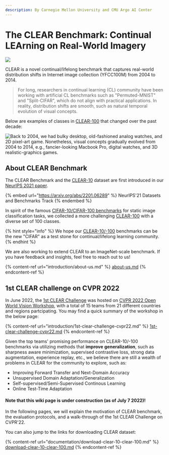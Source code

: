 ```yaml
---
description: By Carnegie Mellon University and CMU Argo AI Center
---
```


# The CLEAR Benchmark: Continual LEArning on Real-World Imagery



![](.gitbook/assets/banner\_white.png)

CLEAR is a novel continual/lifelong benchmark that captures real-world distribution shifts in Internet image collection (YFCC100M) from 2004 to 2014.&#x20;

> For long, researchers in continual learning (CL) community have been working with artificial CL benchmarks such as "Permuted-MNIST" and "Split-CIFAR", which do not align with practical applications. In reality, distribution shifts are smooth, such as natural temporal evolution of visual concepts.&#x20;

Below are examples of classes in [CLEAR-100](documentation/download-clear-10-clear-100.md) that changed over the past decade:

![Back to 2004, we had bulky desktop, old-fashioned analog watches, and 2D pixel-art game.
Nonetheless, visual concepts gradually evolved from 2004 to 2014, e.g., fancier-looking Macbook Pro, digital watches, and 3D realistic-graphics games.](.gitbook/assets/examples.png)

## About CLEAR Benchmark

The CLEAR Benchmark and the [CLEAR-10](documentation/download-clear-10-clear-100.md#clear-10-s3-download-links) dataset are first introduced in our [NeurIPS 2021 paper](https://arxiv.org/abs/2201.06289).&#x20;

{% embed url="https://arxiv.org/abs/2201.06289" %}
NeurIPS'21 Datasets and Benchmarks Track
{% endembed %}

In spirit of the famous [CIFAR-10/CIFAR-100 benchmarks](https://www.cs.toronto.edu/\~kriz/cifar.html) for static image classification tasks, we collected a more challenging [CLEAR-100](documentation/download-clear-10-clear-100.md#clear-100-s3-download-links) with a diverse set of 100 classes.

{% hint style="info" %}
We hope our [CLEAR-10/-100](documentation/download-clear-10-clear-100.md) benchmarks can be the new "CIFAR" as a test stone for continual/lifelong learning community.
{% endhint %}

We are also working to extend CLEAR to an ImageNet-scale benchmark. If you have feedback and insights, feel free to reach out to us!

{% content-ref url="introduction/about-us.md" %}
[about-us.md](introduction/about-us.md)
{% endcontent-ref %}



## 1st CLEAR challenge on CVPR 2022

In June 2022, the [1st CLEAR Challenge](https://www.aicrowd.com/challenges/cvpr-2022-clear-challenge) was hosted on [CVPR 2022 Open World Vision Workshop](https://www.cs.cmu.edu/\~shuk/vplow.html), with a total of 15 teams from 21 different countries and regions partcipating. You may find a quick summary of the workshop in the below page:

{% content-ref url="introduction/1st-clear-challenge-cvpr22.md" %}
[1st-clear-challenge-cvpr22.md](introduction/1st-clear-challenge-cvpr22.md)
{% endcontent-ref %}

Given the top teams' promising performance on CLEAR-10/-100 benchmarks via utilizing methods that **improve** **generalization**, such as sharpness aware minimization, supervised contrastive loss, strong data augmentation, experience replay, etc., we believe there are still a wealth of problems in CLEAR for the community to explore, such as:

* Improving Forward Transfer and Next-Domain Accuracy
* Unsupervised Domain Adaptation/Generalization
* Self-supervised/Semi-Supervised Continous Learning
* Online Test-Time Adaptation

#### Note that this wiki page is under construction (as of July 7 2022)!

In the following pages, we will explain the motivation of CLEAR benchmark, the evaluation protocols, and a walk-through of the 1st CLEAR Challenge on CVPR'22.&#x20;

You can also jump to the links for downloading CLEAR dataset:

{% content-ref url="documentation/download-clear-10-clear-100.md" %}
[download-clear-10-clear-100.md](documentation/download-clear-10-clear-100.md)
{% endcontent-ref %}
